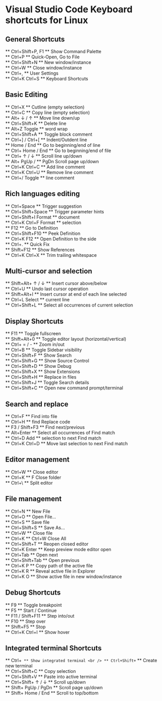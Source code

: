 # Visual Studio Code Keyboard shortcuts for Linux

## General Shortcuts

** Ctrl+Shift+P, F1 ** Show Command Palette <br />
** Ctrl+P ** Quick-Open, Go to File <br />
** Ctrl+Shift+N ** New window/instance <br />
** Ctrl+W ** Close window/instance <br />
** Ctrl+, ** User Settings <br />
** Ctrl+K Ctrl+S ** Keyboard Shortcuts <br />

## Basic Editing

** Ctrl+X ** Cutline (empty selection) <br />
** Ctrl+C ** Copy line (empty selection) <br />
** Alt+ ↓ / ↑ ** Move line down/up <br />
** Ctrl+Shift+K ** Delete line <br />
** Alt+Z Toggle ** word wrap <br />
** Ctrl+Shift+A ** Toggle block comment <br />
** Ctrl+] / Ctrl+[ ** Indent/Outdent line <br />
** Home / End ** Go to beginning/end of line <br />
** Ctrl+ Home / End ** Go to beginning/end of file <br />
** Ctrl+ ↑ / ↓ ** Scroll line up/down <br />
** Alt+ PgUp / ** PgDn Scroll page up/down <br />
** Ctrl+K Ctrl+C ** Add line comment <br />
** Ctrl+K Ctrl+U ** Remove line comment <br />
** Ctrl+/ Toggle ** line comment <br />

## Rich languages editing

** Ctrl+Space ** Trigger suggestion <br />
** Ctrl+Shift+Space ** Trigger parameter hints <br />
** Ctrl+Shift+I Format ** document <br />
** Ctrl+K Ctrl+F Format ** selection <br />
** F12 ** Go to  Definition <br />
** Ctrl+Shift+F10 ** Peek Definition <br />
** Ctrl+K F12 ** Open Definition to the side <br />
** Ctrl+. ** Quick Fix <br />
** Shift+F12 ** Show References <br />
** Ctrl+K Ctrl+X ** Trim trailing whitespace <br />

## Multi-cursor and selection

** Shift+Alt+ ↑ / ↓ ** Insert cursor above/below <br />
** Ctrl+U ** Undo last cursor operation <br />
** Shift+Alt+I ** Insert cursor at end of each line selected <br />
** Ctrl+L Select ** current line <br />
** Ctrl+Shift+L ** Select all occurrences of current selection <br />

## Display Shortcuts

** F11 ** Toggle fullscreen <br />
** Shift+Alt+0 ** Toggle editor layout (horizontal/vertical) <br />
** Ctrl+ = / - ** Zoom in/out <br />
** Ctrl+B ** Toggle Sidebar visibility <br />
** Ctrl+Shift+F ** Show Search <br />
** Ctrl+Shift+G ** Show Source Control <br />
** Ctrl+Shift+D ** Show Debug <br />
** Ctrl+Shift+X ** Show Extensions <br />
** Ctrl+Shift+H ** Replace in files <br />
** Ctrl+Shift+J ** Toggle Search details <br />
** Ctrl+Shift+C ** Open new command prompt/terminal <br />

## Search and replace

** Ctrl+F ** Find into file <br />
** Ctrl+H ** find Replace code <br />
** F3 / Shift+F3 ** Find next/previous <br />
** Alt+Enter ** Select all occurrences of Find match <br />
** Ctrl+D Add ** selection to next Find match <br />
** Ctrl+K Ctrl+D ** Move last selection to next Find match <br />

## Editor management

** Ctrl+W ** Close editor <br />
** Ctrl+K **  F Close folder <br />
** Ctrl+\ ** Split editor <br />

 ## File management

** Ctrl+N ** New File <br />
** Ctrl+O ** Open File... <br />
** Ctrl+S ** Save file <br />
** Ctrl+Shift+S ** Save As... <br />
** Ctrl+W ** Close file <br />
** Ctrl+K ** Ctrl+W Close All <br />
** Ctrl+Shift+T ** Reopen closed editor <br />
** Ctrl+K Enter ** Keep preview mode editor open <br />
** Ctrl+Tab ** Open next <br />
** Ctrl+Shift+Tab ** Open previous <br />
** Ctrl+K P ** Copy path of the active file <br />
** Ctrl+K R ** Reveal active file in Explorer <br />
** Ctrl+K O ** Show active file in new window/instance <br />

## Debug Shortcuts

** F9 ** Toggle breakpoint <br />
** F5 ** Start / Continue <br />
** F11 / Shift+F11 ** Step into/out <br />
** F10 ** Step over <br />
** Shift+F5 ** Stop <br />
** Ctrl+K Ctrl+I ** Show hover <br />

## Integrated terminal Shortcuts

** Ctrl+` ** Show integrated terminal <br />
** Ctrl+Shift+` ** Create new terminal <br />
** Ctrl+Shift+C ** Copy selection <br />
** Ctrl+Shift+V ** Paste into active terminal <br />
** Ctrl+Shift+ ↑ / ↓ ** Scroll up/down <br />
** Shift+ PgUp / PgDn ** Scroll page up/down <br />
** Shift+ Home / End ** Scroll to top/bottom